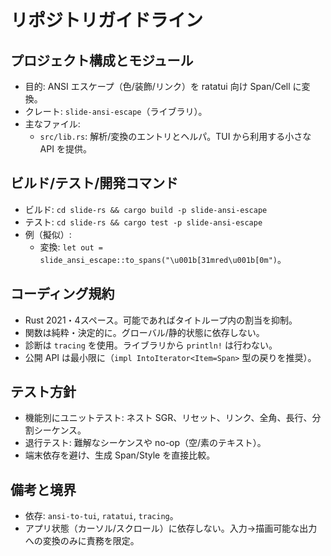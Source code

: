 # リポジトリガイドライン

## プロジェクト構成とモジュール
- 目的: ANSI エスケープ（色/装飾/リンク）を ratatui 向け Span/Cell に変換。
- クレート: `slide-ansi-escape`（ライブラリ）。
- 主なファイル:
  - `src/lib.rs`: 解析/変換のエントリとヘルパ。TUI から利用する小さな API を提供。

## ビルド/テスト/開発コマンド
- ビルド: `cd slide-rs && cargo build -p slide-ansi-escape`
- テスト: `cd slide-rs && cargo test -p slide-ansi-escape`
- 例（擬似）:
  - 変換: `let out = slide_ansi_escape::to_spans("\u001b[31mred\u001b[0m")`。

## コーディング規約
- Rust 2021・4スペース。可能であればタイトループ内の割当を抑制。
- 関数は純粋・決定的に。グローバル/静的状態に依存しない。
- 診断は `tracing` を使用。ライブラリから `println!` は行わない。
- 公開 API は最小限に（`impl IntoIterator<Item=Span>` 型の戻りを推奨）。

## テスト方針
- 機能別にユニットテスト: ネスト SGR、リセット、リンク、全角、長行、分割シーケンス。
- 退行テスト: 難解なシーケンスや no-op（空/素のテキスト）。
- 端末依存を避け、生成 Span/Style を直接比較。

## 備考と境界
- 依存: `ansi-to-tui`, `ratatui`, `tracing`。
- アプリ状態（カーソル/スクロール）に依存しない。入力→描画可能な出力への変換のみに責務を限定。
